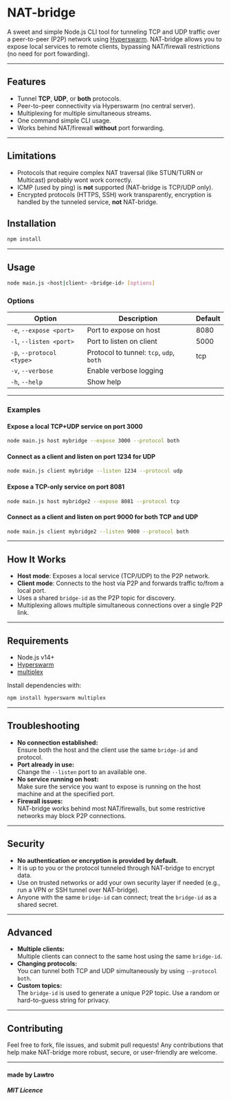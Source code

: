 # NAT-bridge

A sweet and simple Node.js CLI tool for tunneling TCP and UDP traffic over a peer-to-peer (P2P) network using [Hyperswarm](https://github.com/hyperswarm/hyperswarm). NAT-bridge allows you to expose local services to remote clients, bypassing NAT/firewall restrictions (no need for port fowarding).

---

## Features

- Tunnel **TCP**, **UDP**, or **both** protocols.
- Peer-to-peer connectivity via Hyperswarm (no central server).
- Multiplexing for multiple simultaneous streams.
- One command simple CLI usage.
- Works behind NAT/firewall **without** port forwarding.

---

## Limitations
- Protocols that require complex NAT traversal (like STUN/TURN or Multicast) probably wont work correctly.
- ICMP (used by ping) is **not** supported (NAT-bridge is TCP/UDP only).
- Encrypted protocols (HTTPS, SSH) work transparently, encryption is handled by the tunneled service, **not** NAT-bridge.

## Installation

```bash
npm install
```

---

## Usage

```bash
node main.js <host|client> <bridge-id> [options]
```

### Options

| Option                      | Description                                 | Default   |
|-----------------------------|---------------------------------------------|-----------|
| `-e`, `--expose <port>`     | Port to expose on host                      | 8080      |
| `-l`, `--listen <port>`     | Port to listen on client                    | 5000      |
| `-p`, `--protocol <type>`   | Protocol to tunnel: `tcp`, `udp`, `both`    | tcp       |
| `-v`, `--verbose`           | Enable verbose logging                      |           |
| `-h`, `--help`              | Show help                                   |           |

---

### Examples

#### Expose a local TCP+UDP service on port 3000

```bash
node main.js host mybridge --expose 3000 --protocol both
```

#### Connect as a client and listen on port 1234 for UDP

```bash
node main.js client mybridge --listen 1234 --protocol udp
```

#### Expose a TCP-only service on port 8081

```bash
node main.js host mybridge2 --expose 8081 --protocol tcp
```

#### Connect as a client and listen on port 9000 for both TCP and UDP

```bash
node main.js client mybridge2 --listen 9000 --protocol both
```

---

## How It Works

- **Host mode**: Exposes a local service (TCP/UDP) to the P2P network.
- **Client mode**: Connects to the host via P2P and forwards traffic to/from a local port.
- Uses a shared `bridge-id` as the P2P topic for discovery.
- Multiplexing allows multiple simultaneous connections over a single P2P link.

---

## Requirements

- Node.js v14+
- [Hyperswarm](https://github.com/hyperswarm/hyperswarm)
- [multiplex](https://github.com/maxogden/multiplex)

Install dependencies with:

```bash
npm install hyperswarm multiplex
```

---

## Troubleshooting

- **No connection established:**  
  Ensure both the host and the client use the same `bridge-id` and protocol.
- **Port already in use:**  
  Change the `--listen` port to an available one.
- **No service running on host:**  
  Make sure the service you want to expose is running on the host machine and at the specified port.
- **Firewall issues:**  
  NAT-bridge works behind most NAT/firewalls, but some restrictive networks may block P2P connections.

---

## Security

- **No authentication or encryption is provided by default.**
- It is up to you or the protocol tunneled through NAT-bridge to encrypt data.
- Use on trusted networks or add your own security layer if needed (e.g., run a VPN or SSH tunnel over NAT-bridge).
- Anyone with the same `bridge-id` can connect; treat the `bridge-id` as a shared secret.

---

## Advanced

- **Multiple clients:**  
  Multiple clients can connect to the same host using the same `bridge-id`.
- **Changing protocols:**  
  You can tunnel both TCP and UDP simultaneously by using `--protocol both`.
- **Custom topics:**  
  The `bridge-id` is used to generate a unique P2P topic. Use a random or hard-to-guess string for privacy.

---

## Contributing

Feel free to fork, file issues, and submit pull requests!
Any contributions that help make NAT-bridge more robust, secure, or user-friendly are welcome.

---

#### made by Lawtro

##### MIT Licence

##
